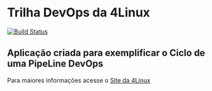 # Trilha DevOps da 4Linux

<!-- Altere a Flag abaixo com sua URL do Travis -->
[![Build Status](https://travis-ci.com/Hayden44/DevOpsLab-HelloWorld.svg?branch=master)](https://travis-ci.com/Hayden44/DevOpsLab-HelloWorld)

## Aplicação criada para exemplificar o Ciclo de uma PipeLine DevOps


Para maiores informações acesse o [Site da 4Linux](https://www.4linux.com.br/cursos/devops)
